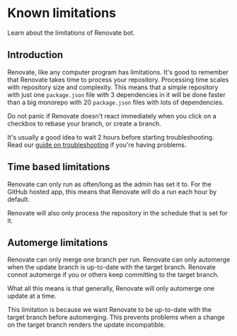# Known limitations

Learn about the limitations of Renovate bot.

## Introduction

Renovate, like any computer program has limitations.
It's good to remember that Renovate takes time to process your repository.
Processing time scales with repository size and complexity.
This means that a simple repository with just one `package.json` file with 3 dependencies in it will be done faster than a big monorepo with 20 `package.json` files with lots of dependencies.

Do not panic if Renovate doesn't react immediately when you click on a checkbox to rebase your branch, or create a branch.

It's usually a good idea to wait 2 hours before starting troubleshooting.
Read our [guide on troubleshooting](https://docs.renovatebot.com/troubleshooting/) if you're having problems.

## Time based limitations

Renovate can only run as often/long as the admin has set it to.
For the GitHub hosted app, this means that Renovate will do a run each hour by default.

Renovate will also only process the repository in the schedule that is set for it.

## Automerge limitations

Renovate can only merge one branch per run.
Renovate can only automerge when the update branch is up-to-date with the target branch.
Renovate connot automerge if you or others keep committing to the target branch.

What all this means is that generally, Renovate will only automerge one update at a time.

This limitation is because we want Renovate to be up-to-date with the target branch before automerging.
This prevents problems when a change on the target branch renders the update incompatible.
